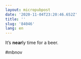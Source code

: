 ```yaml
---
layout: micropubpost
date: '2020-11-04T23:20:46.652Z'
title: ''
slug: '84046'
lang: en
---
```

It’s **near**ly time for a beer. 

#mbnov
